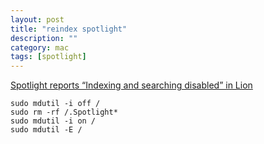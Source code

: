 ```yaml
---
layout: post
title: "reindex spotlight"
description: ""
category: mac
tags: [spotlight]
---
```


[Spotlight reports “Indexing and searching disabled” in Lion](http://apple.stackexchange.com/questions/24401/spotlight-reports-indexing-and-searching-disabled-in-lion)

```
sudo mdutil -i off /
sudo rm -rf /.Spotlight*
sudo mdutil -i on /
sudo mdutil -E /
```
